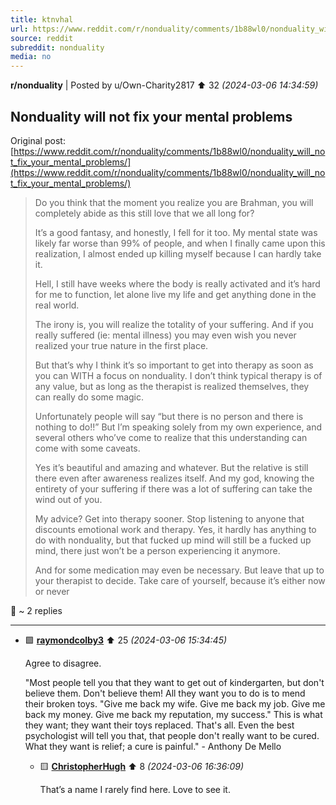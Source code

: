 ```yaml
---
title: ktnvhal
url: https://www.reddit.com/r/nonduality/comments/1b88wl0/nonduality_will_not_fix_your_mental_problems/
source: reddit
subreddit: nonduality
media: no
---
```

**r/nonduality** | Posted by u/Own-Charity2817 ⬆️ 32 _(2024-03-06 14:34:59)_

## Nonduality will not fix your mental problems

Original post: [https://www.reddit.com/r/nonduality/comments/1b88wl0/nonduality_will_not_fix_your_mental_problems/](https://www.reddit.com/r/nonduality/comments/1b88wl0/nonduality_will_not_fix_your_mental_problems/)

> Do you think that the moment you realize you are Brahman, you will completely abide as this still love that we all long for?
> 
> It’s a good fantasy, and honestly, I fell for it too. My mental state was likely far worse than 99% of people, and when I finally came upon this realization, I almost ended up killing myself because I can hardly take it.
> 
> Hell, I still have weeks where the body is really activated and it’s hard for me to function, let alone live my life and get anything done in the real world.
> 
> The irony is, you will realize the totality of your suffering. And if you really suffered (ie: mental illness) you may even wish you never realized your true nature in the first place.
> 
> But that’s why I think it’s so important to get into therapy as soon as you can WITH a focus on nonduality. I don’t think typical therapy is of any value, but as long as the therapist is realized themselves, they can really do some magic.
> 
> Unfortunately people will say “but there is no person and there is nothing to do!!” But I’m speaking solely from my own experience, and several others who’ve come to realize that this understanding can come with some caveats.
> 
> Yes it’s beautiful and amazing and whatever. But the relative is still there even after awareness realizes itself. And my god, knowing the entirety of your suffering if there was a lot of suffering can take the wind out of you.
> 
> My advice? Get into therapy sooner. Stop listening to anyone that discounts emotional work and therapy. Yes, it hardly has anything to do with nonduality, but that fucked up mind will still be a fucked up mind, there just won’t be a person experiencing it anymore.
>  
> And for some medication may even be necessary. But leave that up to your therapist to decide. Take care of yourself, because it’s either now or never

💬 ~ 2 replies

---

* 🟩 **[raymondcolby3](https://www.reddit.com/user/raymondcolby3)** ⬆️ 25 _(2024-03-06 15:34:45)_

	Agree to disagree.

	"Most people tell you that they want to get out of kindergarten, but don't believe them. Don't believe them! All they want you to do is to mend their broken toys. "Give me back my wife. Give me back my job. Give me back my money. Give me back my reputation, my success." This is what they want; they want their toys replaced. That's all. Even the best psychologist will tell you that, that people don't really want to be cured. What they want is relief; a cure is painful." - Anthony De Mello

	* 🟨 **[ChristopherHugh](https://www.reddit.com/user/ChristopherHugh)** ⬆️ 8 _(2024-03-06 16:36:09)_

		That’s a name I rarely find here. Love to see it.



